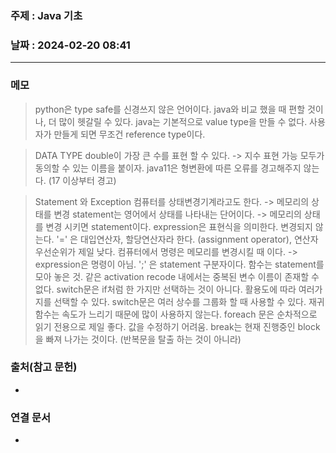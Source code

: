 ### 주제 : Java 기초

### 날짜 : 2024-02-20 08:41
----
### 메모
> python은 type safe를 신경쓰지 않은 언어이다. java와 비교 했을 때 편할 것이나, 더 많이 헷갈릴 수 있다.
> java는 기본적으로 value type을 만들 수 없다. 사용자가 만들게 되면 무조건 reference type이다.


> DATA TYPE
> double이 가장 큰 수를 표현 할 수 있다. -> 지수 표현 가능
> 모두가 동의할 수 있는 이름을 붙이자.
> java11은 형변환에 따른 오류를 경고해주지 않는다. (17 이상부터 경고)

> Statement 와 Exception
> 컴퓨터를 상태변경기계라고도 한다. -> 메모리의 상태를 변경
> statement는 영어에서 상태를 나타내는 단어이다. -> 메모리의 상태를 변경 시키면 statement이다.
> expression은 표현식을 의미한다. 변경되지 않는다.
> '=' 은 대입연산자, 할당연산자라 한다. (assignment operator), 연산자 우선순위가 제일 낮다.
> 컴퓨터에서 명령은 메모리를 변경시킬 때 이다. -> expression은 명령이 아님.
> ';' 은 statement 구분자이다.
> 함수는 statement를 모아 놓은 것.
> 같은 activation recode 내에서는 중복된 변수 이름이 존재할 수 없다.
> switch문은 if처럼 한 가지만 선택하는 것이 아니다. 활용도에 따라 여러가지를 선택할 수 있다.
> switch문은 여러 상수를 그룹화 할 때 사용할 수 있다.
> 재귀함수는 속도가 느리기 때문에 많이 사용하지 않는다.
> foreach 문은 순차적으로 읽기 전용으로 제일 좋다. 값을 수정하기 어려움.
> break는 현재 진행중인 block을 빠져 나가는 것이다. (반복문을 탈출 하는 것이 아니라)
> 


### 출처(참고 문헌)
-

### 연결 문서
-
